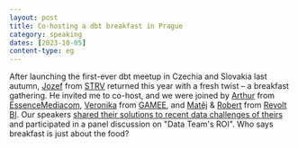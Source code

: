 ```yaml
---
layout: post
title: Co-hosting a dbt breakfast in Prague
category: speaking
dates: [2023-10-05]
content-type: eg
---
```


After launching the first-ever dbt meetup in Czechia and Slovakia last autumn, [Jozef](https://www.linkedin.com/in/jozefreginac/) from [STRV](https://www.strv.com/) returned this year with a fresh twist – a breakfast gathering. He invited me to co-host, and we were joined by 
[Arthur](https://www.linkedin.com/in/arthurtwmills/) from [EssenceMediacom](https://www.essencemediacom.com/), [Veronika](https://www.linkedin.com/in/veronikapeskova/) from [GAMEE](https://www.gamee.com/), and [Matěj](https://www.linkedin.com/in/novakmates/) & [Robert](https://www.linkedin.com/in/rvojacek/) from [Revolt BI](https://www.revolt.bi/).  Our speakers [shared their solutions to recent data challenges of theirs](https://docs.google.com/presentation/d/1shnmPlMAMjh0pjbwYM-P98ZhoxkU_dUT0TOonvEKBzk/edit?usp=sharing) and participated in a panel discussion on "Data Team's ROI". Who says breakfast is just about the food?
